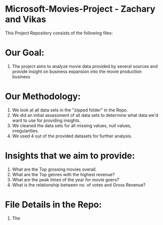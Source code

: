 # Microsoft-Movies-Project - Zachary and Vikas
This Project Repository consists of the following files:

#  Our Goal:
1. The project aims to analyze movie data provided by several sources and provide insight on business expansion into the movie production business

# Our Methodology:
1. We look at all data sets in the "zipped folder" in the Repo. 
2. We did an initial assessment of all data sets to determine what data we'd want to use for providing insights. 
3. We cleaned the data sets for all missing values, null values, irregularities.
4. We used 4 out of the provided datasets for further analysis. 

# Insights that we aim to provide: 
1. What are the Top grossing movies overall.
2. What are the Top genres with the highest revenue?
3. What are the peak times of the year for movie goers?
4. What is the relationship between no. of votes and Gross Revenue?

# File Details in the Repo:
1. The 
